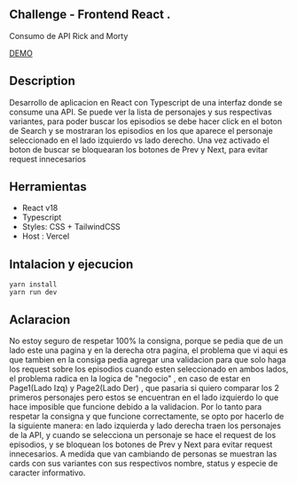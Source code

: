 ## Challenge - Frontend React .

Consumo de API Rick and Morty

[DEMO](https://challenge-frontend-react-drab.vercel.app/)

## Description
Desarrollo de aplicacion en React con Typescript de una interfaz donde se consume una API.
    Se puede ver la lista de personajes y sus respectivas variantes, para poder buscar los episodios se debe hacer click en el boton de Search y se mostraran los episodios en los que aparece el personaje seleccionado en el lado izquierdo vs lado derecho.
    Una vez activado el boton de buscar se bloquearan los botones de Prev y Next, para evitar request innecesarios



## Herramientas
- React v18
- Typescript
- Styles: CSS + TailwindCSS
- Host : Vercel


## Intalacion y ejecucion
```
yarn install
yarn run dev
```

## Aclaracion

No estoy seguro de respetar 100% la consigna, porque se pedia que de un lado este una pagina y en la derecha otra pagina, el problema que vi aqui es que tambien en la consiga pedia agregar una validacion para que solo haga los request sobre los episodios cuando esten seleccionado en ambos lados, el problema radica en la logica de "negocio" , en caso de estar en Page1(Lado Izq) y Page2(Lado Der) , que pasaria si quiero comparar los 2 primeros personajes pero estos se encuentran en el lado izquierdo lo que hace imposible que funcione debido a la validacion. 
Por lo tanto para respetar la consigna y que funcione correctamente, se opto por hacerlo de la siguiente manera: en lado izquierda y lado derecha traen los personajes de la API, y cuando se selecciona un personaje se hace el request de los episodios, y se bloquean los botones de Prev y Next para evitar request innecesarios.
A medida que van cambiando de personas se muestran las cards con sus variantes con sus respectivos nombre, status y especie de caracter informativo.